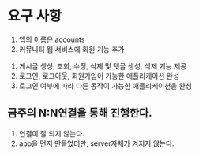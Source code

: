 # 요구 사항

1. 앱의 이름은 accounts 
2. 커뮤니티 웹 서비스에 회원 기능 추가
  1) 게시글 생성, 조회, 수정, 삭제 및 댓글 생성, 삭제 기능 제공
  2) 로그인, 로그아웃, 회원가입이 가능한 애플리케이션 완성
  3) 로그인 여부에 따라 다른 동작이 가능한 애플리케이션을 완성


## 금주의 N:N연결을 통해 진행한다.
1. 연결이 잘 되지 않는다.
2. app을 먼저 만들었더만, server자체가 켜지지 않는다.